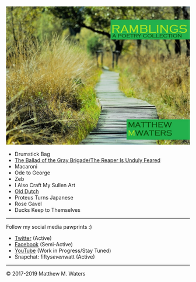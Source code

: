![Ramblings front cover](https://github.com/MattTheBobcat/RAMBLINGS/blob/master/Ramblings_Frontcover.jpeg)

- Drumstick Bag
- [The Ballad of the Gray Brigade/The Reaper Is Unduly Feared](https://github.com/MattTheBobcat/RAMBLINGS/blob/master/Gray%20Brigade.pdf)
- Macaroni
- Ode to George
- Zeb
- I Also Craft My Sullen Art
- [Old Dutch](https://github.com/MattTheBobcat/RAMBLINGS/blob/master/Old_Dutch.pdf)
- Proteus Turns Japanese
- Rose Gavel
- Ducks Keep to Themselves

***

Follow my social media pawprints :)
- [Twitter](https://www.twitter.com/mistermorethan4) (Active)
- [Facebook](https://www.facebook.com/mistermorethanfour) (Semi-Active)
- [YouTube](https://www.youtube.com/channel/UC_s-VK6XwokSy5d3wrHNXOQ) (Work in Progress/Stay Tuned)
- Snapchat: fifty*seven*watt (Active)

***

© 2017-2019 Matthew M. Waters
